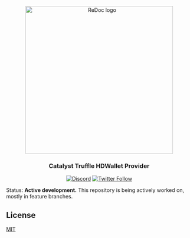 <div align="center">
  <img alt="ReDoc logo" src="https://raw.githubusercontent.com/catalyst-network/Community/master/media-pack/logo.png" width="400px" />

  ### Catalyst Truffle HDWallet Provider
 
[![Discord](https://img.shields.io/discord/629667101774446593?color=blueviolet&label=discord)](https://discord.gg/anTP7xm)
[![Twitter Follow](https://img.shields.io/twitter/follow/catalystnetorg?style=social)](https://twitter.com/catalystnetorg)
</div>

Status: **Active development.** This repository is being actively worked on, mostly in feature branches. 

## License

[MIT](LICENSE)
